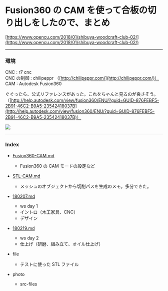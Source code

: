 # Fusion360 の CAM を使って合板の切り出しをしたので、まとめ  

[https://www.opencu.com/2018/01/shibuya-woodcraft-club-02/](https://www.opencu.com/2018/01/shibuya-woodcraft-club-02/)  


---  


### 環境  

CNC : r7 cnc  
CNC の制御 : chilipeppr （[http://chilipeppr.com/](http://chilipeppr.com/)）  
CAM : Autodesk Fusion360  

ぐぐったら、公式リファレンスがあった。これをちゃんと見るのが良さそう。  
（[http://help.autodesk.com/view/fusion360/ENU/?guid=GUID-876FEBF5-2B91-46C2-B9A5-23542418037B](http://help.autodesk.com/view/fusion360/ENU/?guid=GUID-876FEBF5-2B91-46C2-B9A5-23542418037B)）  

[![](https://img.youtube.com/vi/DDYNxq84B_4/0.jpg)](https://www.youtube.com/watch?v=DDYNxq84B_4)



---  

### Index  

- [Fusion360-CAM.md](https://github.com/naysok/Study-CAM-Fusion360-CNC/blob/master/Fusion360-CAM.md)  
  - Fusion360 の CAM モードの設定など  

- [STL-CAM.md](https://github.com/naysok/Study-CAM-Fusion360-CNC/blob/master/STL-CAM.md)  
  - メッシュのオブジェクトから切削パスを生成のメモ。多分できた。  

- [180207.md](https://github.com/naysok/Study-CAM-Fusion360-CNC/blob/master/180207.md)  
  - ws day 1  
  - イントロ（木工家具、CNC）  
  - デザイン  

- [180219.md](https://github.com/naysok/Study-CAM-Fusion360-CNC/blob/master/180219.md)  
  - ws day 2  
  - 仕上げ（研磨、組み立て、オイル仕上げ）  



- file  
  - テストに使った STL ファイル  

- photo  
  - src-files  
